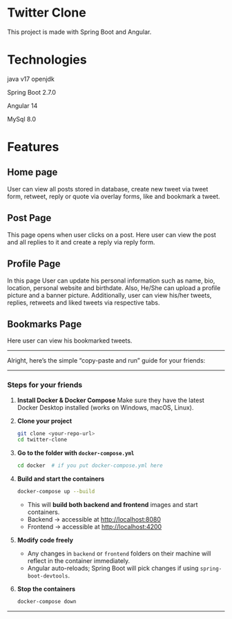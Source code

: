 # Twitter Clone 
This project is made with Spring Boot and Angular.


# Technologies
java v17 openjdk

Spring Boot 2.7.0

Angular 14

MySql 8.0
# Features

## Home page
User can view all posts stored in database, create new tweet via tweet form, retweet, reply or quote via overlay forms, like and bookmark a tweet.

## Post Page
This page opens when user clicks on a post. Here user can view the post and all replies to it and create a reply via reply form.

## Profile Page
In this page User can update his personal information such as name, bio, location, personal website and birthdate. 
Also, He/She can upload a profile picture and a banner picture. Additionally, user can view his/her tweets, replies, retweets and liked tweets via respective tabs.

## Bookmarks Page
Here user can view his bookmarked tweets.


--------------------------

Alright, here’s the simple “copy-paste and run” guide for your friends:

---

### **Steps for your friends**

1. **Install Docker & Docker Compose**
   Make sure they have the latest Docker Desktop installed (works on Windows, macOS, Linux).

2. **Clone your project**

   ```bash
   git clone <your-repo-url>
   cd twitter-clone
   ```

3. **Go to the folder with `docker-compose.yml`**

   ```bash
   cd docker  # if you put docker-compose.yml here
   ```

4. **Build and start the containers**

   ```bash
   docker-compose up --build
   ```

   * This will **build both backend and frontend** images and start containers.
   * Backend → accessible at [http://localhost:8080](http://localhost:8080)
   * Frontend → accessible at [http://localhost:4200](http://localhost:4200)

5. **Modify code freely**

   * Any changes in `backend` or `frontend` folders on their machine will reflect in the container immediately.
   * Angular auto-reloads; Spring Boot will pick changes if using `spring-boot-devtools`.

6. **Stop the containers**

   ```bash
   docker-compose down
   ```

---
